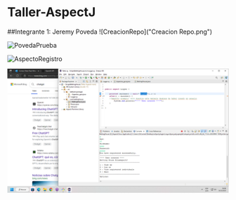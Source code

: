 # Taller-AspectJ

##Integrante 1: Jeremy Poveda
![CreacionRepo]("Creacion Repo.png")

![PovedaPrueba]("Poveda-PruebaAspecto.png")

![AspectoRegistro]("AspectoRegistro.png")

![AspectoLogger-Miranda](https://github.com/JeryRPG/Taller-AspectJ/blob/aabab7f0c64cda523675beea3eb6c7b0750fb038/Cambio%20signUp.png)
